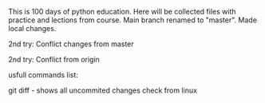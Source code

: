 This is 100 days of python education. 
Here will be collected files with practice and lections from course.
Main branch renamed to "master".
Made local changes.

2nd try:
Conflict changes from master

2nd try:
Conflict from origin

usfull commands list:

git diff - shows all uncommited  changes
check from linux
